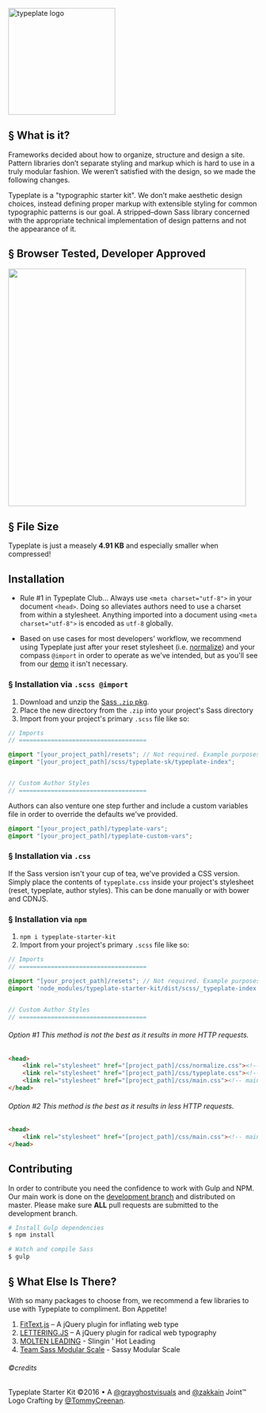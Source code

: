 <a href="//typeplate.com"><img src="http://typeplate.com/img/logo.png" alt="typeplate logo" width="216" height="216"></a>

## &sect; What is it?
Frameworks decided about how to organize, structure and design a site. Pattern libraries don’t separate styling and markup which is hard to use in a truly modular fashion. We weren’t satisfied with the design, so we made the following changes.

Typeplate is a "typographic starter kit". We don’t make aesthetic design choices, instead defining proper markup with extensible styling for common typographic patterns is our goal. A stripped–down Sass library concerned with the appropriate technical implementation of design patterns and not the appearance of it.


## &sect; Browser Tested, Developer Approved
<img src="https://raw.githubusercontent.com/alrra/browser-logos/master/src/main-desktop-browser-logos.png" alt="" width="480">

## &sect; File Size
Typeplate is just a measely **4.91 KB** and especially smaller when compressed!

## Installation

- Rule #1 in Typeplate Club… Always use ``<meta charset="utf-8">`` in your document ``<head>``. Doing so alleviates authors need to use a charset from within a stylesheet. Anything imported into a document using ``<meta charset="utf-8">`` is encoded as ``utf-8`` globally.

- Based on use cases for most developers' workflow, we recommend using Typeplate just after your reset stylesheet (i.e. [normalize](http://necolas.github.com/normalize.css)) and your compass ``@import`` in order to operate as we've intended, but as you'll see from our <a href="http://typeplate.com/demo">demo</a> it isn't necessary.

### &sect; Installation via ``.scss @import``

1. Download and unzip the [Sass ``.zip`` pkg](http://github.com/typeplate/starter-kit/blob/development/typeplate-sk.zip?raw=true).
2. Place the new directory from the ``.zip`` into your project's Sass directory
3. Import from your project's primary ``.scss`` file like so:

```scss
// Imports
// ====================================

@import "[your_project_path]/resets"; // Not required. Example purposes only.
@import "[your_project_path]/scss/typeplate-sk/typeplate-index";


// Custom Author Styles
// ====================================
```

Authors can also venture one step further and include a custom variables file in order to override the defaults we've provided.

```scss
@import "[your_project_path]/typeplate-vars";
@import "[your_project_path]/typeplate-custom-vars";
```

### &sect; Installation via ``.css``

If the Sass version isn't your cup of tea, we've provided a CSS version. Simply place the contents of ``typeplate.css`` inside your project's stylesheet (reset, typeplate, author styles). This can be done manually or with bower and CDNJS.

### &sect; Installation via ``npm``

1. ``npm i typeplate-starter-kit``
2. Import from your project's primary ``.scss`` file like so:

```scss
// Imports
// ====================================

@import "[your_project_path]/resets"; // Not required. Example purposes only.
@import 'node_modules/typeplate-starter-kit/dist/scss/_typeplate-index';


// Custom Author Styles
// ====================================
```

###### Option #1 This method is not the best as it results in more HTTP requests.
```html
<head>
    <link rel="stylesheet" href="[project_path]/css/normalize.css"><!-- Reset of your choice (optional). We like normalize even though it's not a reset -->
    <link rel="stylesheet" href="[project_path]/css/typeplate.css"><!-- typeplate styles -->
    <link rel="stylesheet" href="[project_path]/css/main.css"><!-- main stylesheet -->
</head>
```

###### Option #2 This method is the best as it results in less HTTP requests.

```html
<head>
    <link rel="stylesheet" href="[project_path]/css/main.css"><!-- main stylesheet with typeplate.css inside -->
</head>
```

## Contributing

In order to contribute you need the confidence to work with Gulp and NPM. Our main work is done on the [development branch](https://github.com/typeplate/starter-kit/tree/development) and distributed on master. Please make sure **ALL** pull requests are submitted to the development branch.

```bash
# Install Gulp dependencies
$ npm install

# Watch and compile Sass
$ gulp
```

## &sect; What Else Is There?
With so many packages to choose from, we recommend a few libraries to use with Typeplate to compliment. Bon Appetite!

1. [FitText.js](http://fittextjs.com) &ndash; A jQuery plugin for inflating web type
2. [LETTERING.JS](http://letteringjs.com) &ndash; A jQuery plugin for radical web typography
3. [MOLTEN LEADING](https://github.com/Wilto/Molten-Leading) - Slingin &rsquo; Hot Leading
4. [Team Sass Modular Scale](https://github.com/Team-Sass/modular-scale) - Sassy Modular Scale

###### ©credits
Typeplate Starter Kit &copy;2016 &bull; A [@grayghostvisuals](https://twitter.com/gryghostvisuals) and [@zakkain](https://twitter.com/zakkain) Joint™
Logo Crafting by [@TommyCreenan](https://twitter.com/TommyCreenan).
